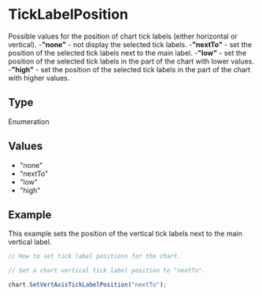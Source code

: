# TickLabelPosition

Possible values for the position of chart tick labels (either horizontal or vertical).
-**"none"** - not display the selected tick labels.
-**"nextTo"** - set the position of the selected tick labels next to the main label.
-**"low"** - set the position of the selected tick labels in the part of the chart with lower values.
-**"high"** - set the position of the selected tick labels in the part of the chart with higher values.

## Type

Enumeration

## Values

- "none"
- "nextTo"
- "low"
- "high"


## Example

This example sets the position of the vertical tick labels next to the main vertical label.

```javascript editor-pptx
// How to set tick label positions for the chart.

// Set a chart vertical tick label position to "nextTo".

chart.SetVertAxisTickLabelPosition("nextTo");
```
